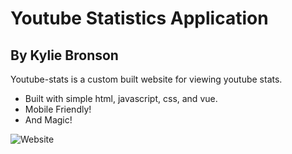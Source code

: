 # Youtube Statistics Application
## By Kylie Bronson

Youtube-stats is a custom built website for viewing youtube stats.

- Built with simple html, javascript, css, and vue.
- Mobile Friendly!
- And Magic!

![Website](https://i.ibb.co/mDjz16z/youtube-vue.png)

